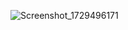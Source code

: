 ![Screenshot_1729496171](https://github.com/user-attachments/assets/7cf9936e-9dbd-4088-9f22-94869acb94e6)
